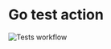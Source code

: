 # Go test action

![Tests workflow](https://github.com/metalim/gotest/actions/workflows/tests.yml/badge.svg)
